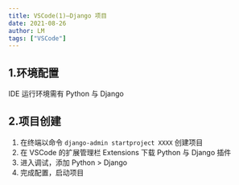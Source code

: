 ```yaml
---
title: VSCode(1)—Django 项目
date: 2021-08-26
author: LM
tags: ["VSCode"]
---
```


## 1.环境配置

IDE 运行环境需有 Python 与 Django

## 2.项目创建

1. 在终端以命令 `django-admin startproject XXXX` 创建项目
2. 在 VSCode 的扩展管理栏 Extensions 下载 Python 与 Django 插件
3. 进入调试，添加 Python > Django
4. 完成配置，启动项目

